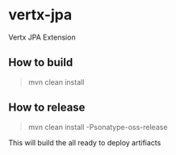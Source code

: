 # vertx-jpa
Vertx JPA Extension


## How to build

> mvn clean install

## How to release

> mvn clean install -Psonatype-oss-release

This will build the all ready to deploy artifiacts

